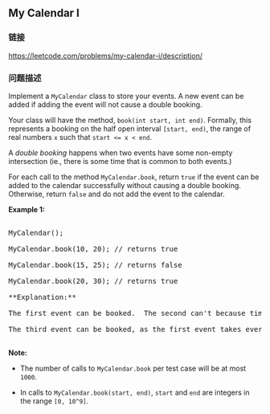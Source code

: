## My Calendar I  
### 链接  
https://leetcode.com/problems/my-calendar-i/description/  
### 问题描述

Implement a `MyCalendar` class to store your events. A new event can be added if adding the event will not cause a double booking.



Your class will have the method, `book(int start, int end)`.  Formally, this represents a booking on the half open interval `[start, end)`, the range of real numbers `x` such that `start <= x < end`.



A *double booking* happens when two events have some non-empty intersection (ie., there is some time that is common to both events.)



For each call to the method `MyCalendar.book`, return `true` if the event can be added to the calendar successfully without causing a double booking.  Otherwise, return `false` and do not add the event to the calendar.


**Example 1:**<br />
<pre>
MyCalendar();
MyCalendar.book(10, 20); // returns true
MyCalendar.book(15, 25); // returns false
MyCalendar.book(20, 30); // returns true
**Explanation:** 
The first event can be booked.  The second can't because time 15 is already booked by another event.
The third event can be booked, as the first event takes every time less than 20, but not including 20.
</pre>


**Note:**
- The number of calls to `MyCalendar.book` per test case will be at most `1000`.
- In calls to `MyCalendar.book(start, end)`, `start` and `end` are integers in the range `[0, 10^9]`.


